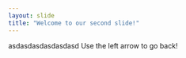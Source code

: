 ```yaml
---
layout: slide
title: "Welcome to our second slide!"
---
```

asdasdasdasdasdasd
Use the left arrow to go back!
